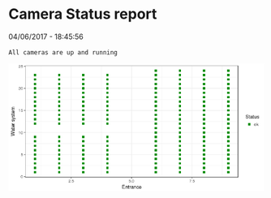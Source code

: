 Camera Status report
================
04/06/2017 - 18:45:56

    All cameras are up and running

![](camreport_files/figure-markdown_github/unnamed-chunk-2-1.png)
